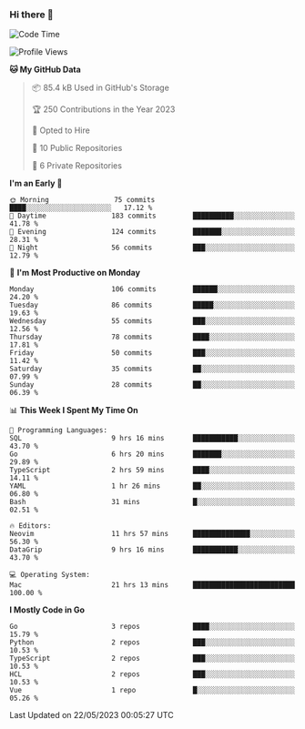 ### Hi there 👋
<!--![visitors](https://visitor-badge.glitch.me/badge?page_id=d0zingcat)-->
<!--
**d0zingcat/d0zingcat** is a ✨ _special_ ✨ repository because its `README.md` (this file) appears on your GitHub profile.

Here are some ideas to get you started:

- 🔭 I’m currently working on ...
- 🌱 I’m currently learning ...
- 👯 I’m looking to collaborate on ...
- 🤔 I’m looking for help with ...
- 💬 Ask me about ...
- 📫 How to reach me: ...
- 😄 Pronouns: ...
- ⚡ Fun fact: ...
-->
<!--START_SECTION:waka-->
![Code Time](http://img.shields.io/badge/Code%20Time-2%2C628%20hrs%208%20mins-blue)

![Profile Views](http://img.shields.io/badge/Profile%20Views-0-blue)

**🐱 My GitHub Data** 

> 📦 85.4 kB Used in GitHub's Storage 
 > 
> 🏆 250 Contributions in the Year 2023
 > 
> 💼 Opted to Hire
 > 
> 📜 10 Public Repositories 
 > 
> 🔑 6 Private Repositories 
 > 
**I'm an Early 🐤** 

```text
🌞 Morning                75 commits          ████░░░░░░░░░░░░░░░░░░░░░   17.12 % 
🌆 Daytime                183 commits         ██████████░░░░░░░░░░░░░░░   41.78 % 
🌃 Evening                124 commits         ███████░░░░░░░░░░░░░░░░░░   28.31 % 
🌙 Night                  56 commits          ███░░░░░░░░░░░░░░░░░░░░░░   12.79 % 
```
📅 **I'm Most Productive on Monday** 

```text
Monday                   106 commits         ██████░░░░░░░░░░░░░░░░░░░   24.20 % 
Tuesday                  86 commits          █████░░░░░░░░░░░░░░░░░░░░   19.63 % 
Wednesday                55 commits          ███░░░░░░░░░░░░░░░░░░░░░░   12.56 % 
Thursday                 78 commits          ████░░░░░░░░░░░░░░░░░░░░░   17.81 % 
Friday                   50 commits          ███░░░░░░░░░░░░░░░░░░░░░░   11.42 % 
Saturday                 35 commits          ██░░░░░░░░░░░░░░░░░░░░░░░   07.99 % 
Sunday                   28 commits          ██░░░░░░░░░░░░░░░░░░░░░░░   06.39 % 
```


📊 **This Week I Spent My Time On** 

```text
💬 Programming Languages: 
SQL                      9 hrs 16 mins       ███████████░░░░░░░░░░░░░░   43.70 % 
Go                       6 hrs 20 mins       ███████░░░░░░░░░░░░░░░░░░   29.89 % 
TypeScript               2 hrs 59 mins       ████░░░░░░░░░░░░░░░░░░░░░   14.11 % 
YAML                     1 hr 26 mins        ██░░░░░░░░░░░░░░░░░░░░░░░   06.80 % 
Bash                     31 mins             █░░░░░░░░░░░░░░░░░░░░░░░░   02.51 % 

🔥 Editors: 
Neovim                   11 hrs 57 mins      ██████████████░░░░░░░░░░░   56.30 % 
DataGrip                 9 hrs 16 mins       ███████████░░░░░░░░░░░░░░   43.70 % 

💻 Operating System: 
Mac                      21 hrs 13 mins      █████████████████████████   100.00 % 
```

**I Mostly Code in Go** 

```text
Go                       3 repos             ████░░░░░░░░░░░░░░░░░░░░░   15.79 % 
Python                   2 repos             ███░░░░░░░░░░░░░░░░░░░░░░   10.53 % 
TypeScript               2 repos             ███░░░░░░░░░░░░░░░░░░░░░░   10.53 % 
HCL                      2 repos             ███░░░░░░░░░░░░░░░░░░░░░░   10.53 % 
Vue                      1 repo              █░░░░░░░░░░░░░░░░░░░░░░░░   05.26 % 
```




 Last Updated on 22/05/2023 00:05:27 UTC
<!--END_SECTION:waka-->


